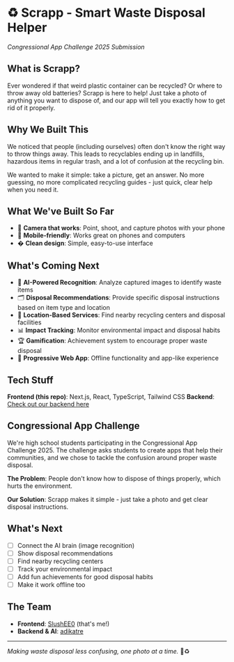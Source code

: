# ♻️ Scrapp - Smart Waste Disposal Helper

_Congressional App Challenge 2025 Submission_

## What is Scrapp?

Ever wondered if that weird plastic container can be recycled? Or where to throw
away old batteries? Scrapp is here to help! Just take a photo of anything you
want to dispose of, and our app will tell you exactly how to get rid of it
properly.

## Why We Built This

We noticed that people (including ourselves) often don't know the right way to
throw things away. This leads to recyclables ending up in landfills, hazardous
items in regular trash, and a lot of confusion at the recycling bin.

We wanted to make it simple: take a picture, get an answer. No more guessing, no
more complicated recycling guides - just quick, clear help when you need it.

## What We've Built So Far

- 📸 **Camera that works**: Point, shoot, and capture photos with your phone
- 📱 **Mobile-friendly**: Works great on phones and computers
- � **Clean design**: Simple, easy-to-use interface

## What's Coming Next

- 🤖 **AI-Powered Recognition**: Analyze captured images to identify waste items
- 🗂️ **Disposal Recommendations**: Provide specific disposal instructions based
  on item type and location
- 📍 **Location-Based Services**: Find nearby recycling centers and disposal
  facilities
- 📊 **Impact Tracking**: Monitor environmental impact and disposal habits
- 🏆 **Gamification**: Achievement system to encourage proper waste disposal
- 📱 **Progressive Web App**: Offline functionality and app-like experience

## Tech Stuff

**Frontend (this repo)**: Next.js, React, TypeScript, Tailwind CSS **Backend**:
[Check out our backend here](https://github.com/adikatre/Congressional-App-Challenge-Backend)

## Congressional App Challenge

We're high school students participating in the Congressional App
Challenge 2025. The challenge asks students to create apps that help their
communities, and we chose to tackle the confusion around proper waste disposal.

**The Problem**: People don't know how to dispose of things properly, which
hurts the environment.

**Our Solution**: Scrapp makes it simple - just take a photo and get clear
disposal instructions.

## What's Next

- [ ] Connect the AI brain (image recognition)
- [ ] Show disposal recommendations
- [ ] Find nearby recycling centers
- [ ] Track your environmental impact
- [ ] Add fun achievements for good disposal habits
- [ ] Make it work offline too

## The Team

- **Frontend**: [SlushEE0](https://github.com/adikatre) (that's me!)
- **Backend & AI**: [adikatre](https://github.com/adikatre)

---

_Making waste disposal less confusing, one photo at a time._ 📱♻️

